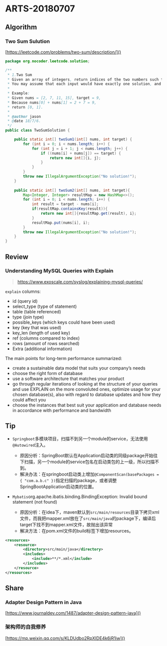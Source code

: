 # ARTS-20180707

## Algorithm


### Two Sum Sulution

[https://leetcode.com/problems/two-sum/description/]()


```java
package org.nocoder.leetcode.solution;

/**
 * 1.Two Sum 
 * Given an array of integers, return indices of the two numbers such that they add up to a specific target.
 * You may assume that each input would have exactly one solution, and you may not use the same element twice.
 * 
 * Example:
 * Given nums = [2, 7, 11, 15], target = 9,
 * Because nums[0] + nums[1] = 2 + 7 = 9,
 * return [0, 1].
 *
 * @author jason
 * @date 18/7/6.
 */
public class TwoSumSolution {

    public static int[] twoSum1(int[] nums, int target) {
        for (int i = 0; i < nums.length; i++) {
            for (int j = i + 1; j < nums.length; j++) {
                if ((nums[i] + nums[j]) == target) {
                    return new int[]{i, j};
                }
            }
        }
        throw new IllegalArgumentException("No solution!");
    }
    
    public static int[] twoSum2(int[] nums, int target){
        Map<Integer, Integer> resultMap = new HashMap<>();
        for (int i = 0; i < nums.length; i++) {
            int result = target - nums[i];
            if(resultMap.containsKey(result)){
                return new int[]{resultMap.get(result), i};
            }
            resultMap.put(nums[i], i);
        }
        throw new IllegalArgumentException("No solution!");
    }
}


```
## Review

### Understanding MySQL Queries with Explain

> https://www.exoscale.com/syslog/explaining-mysql-queries/

`explain` columns:

- id (query id)
- select_type (type of statement)
- table (table referenced)
- type (join type)
- possible_keys (which keys could have been used)
- key (key that was used)
- key_len (length of used key)
- ref (columns compared to index)
- rows (amount of rows searched)
- Extra (additional information)

The main points for long-term performance summarized:

- create a sustainable data model that suits your company’s needs
- choose the right form of database
- use a software architecture that matches your product
- go through regular iterations of looking at the structure of your queries and use EXPLAIN on the more convoluted ones, optimize usage for your chosen database(s), also with regard to database updates and how they could affect you
- choose the instances that best suit your application and database needs in accordance with performance and bandwidth

## Tip

- `Springboot`多模块项目，扫描不到另一个module的service，无法使用`@Autowired`注入。
	- 原因分析：SpringBoot默认在Application启动类的同级package开始往下扫描，另一个module的service包名在启动类包的上一级，所以扫描不到。
	- 解决办法：在springboot启动类上增加`@ComponentScan(basePackages = { "com.a.b.c" })`指定扫描的package，或者调整SpringBootApplication启动类的位置。

- `Mybatis`org.apache.ibatis.binding.BindingException: Invalid bound statement (not found)
	- 原因分析：在idea下，maven默认到`src/main/resources`目录下拷贝xml文件，而我把mapper.xml放在了`src/main/java`的package下，编译后target下找不到mapper.xml文件，故抛出该异常
	- 解决方法：在pom.xml文件的build标签下增加resources。

```xml
<resources>
    <resource>
        <directory>src/main/java</directory>
        <includes>
            <include>**/*.xml</include>
        </includes>
    </resource>
</resources>
```
## Share

### Adapter Design Pattern in Java
[https://www.journaldev.com/1487/adapter-design-pattern-java]()

### 架构师的自我修养
[https://mp.weixin.qq.com/s/KLDUdbo2RpXIDE4k6jR1iw]()

